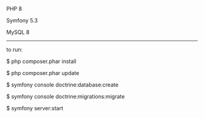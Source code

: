 PHP 8

Symfony 5.3

MySQL 8

-----------

to run:

$ php composer.phar install

$ php composer.phar update

$ symfony console doctrine:database:create

$ symfony console doctrine:migrations:migrate

$ symfony server:start
